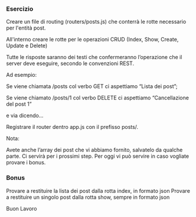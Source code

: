 ### Esercizio
 
 Creare un file di routing (routers/posts.js) che conterrà le rotte necessario per l'entità post.
 
 All'interno creare le rotte per le operazioni CRUD (Index, Show, Create, Update e Delete)
 
 Tutte le risposte saranno dei testi che confermeranno l’operazione che il server deve eseguire, secondo le convenzioni REST.
 
 Ad esempio: 
 
 Se viene chiamata /posts col verbo GET ci aspettiamo “Lista dei post”;
 
 Se viene chiamato /posts/1 col verbo DELETE ci aspettiamo “Cancellazione del post 1”
 
 e via dicendo…
 
 Registrare il router dentro app.js con il prefisso posts/.
 
 Nota:
 
 Avete anche l’array dei post che vi abbiamo fornito, salvatelo da qualche parte.
 Ci servirà per i prossimi step.
 Per oggi vi può servire in caso vogliate provare i bonus.
 
 ### Bonus
 
 
Provare a restituire la lista dei post dalla rotta index, in formato json
Provare a restituire un singolo post dalla rotta show, sempre in formato json

Buon Lavoro